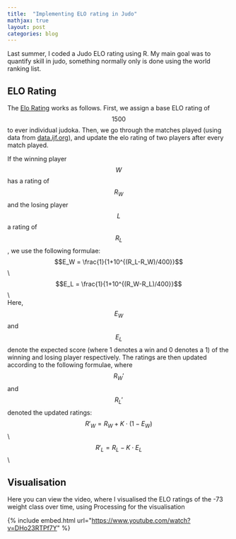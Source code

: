 ```yaml
---
title:  "Implementing ELO rating in Judo"
mathjax: true
layout: post
categories: blog
---
```

Last summer, I coded a Judo ELO rating using R. My main goal was to quantify skill in judo, something normally only is done using the world ranking list.

## ELO Rating
The [Elo Rating](https://en.wikipedia.org/wiki/Elo_rating_system) works as follows. First, we assign a base ELO rating of $$1500$$ to ever individual judoka. Then, we go through the matches played (using data from [data.ijf.org](data.ijf.org)), and update the elo rating of two players after every match played.

If the winning player $$W$$ has a rating of $$R_W$$ and the losing player $$L$$ a rating of $$R_L$$, we use the following formulae:
<br>
$$E_W = \frac{1}{1+10^{(R_L-R_W)/400}}$$\\
$$E_L = \frac{1}{1+10^{(R_W-R_L)/400}}$$\\
<br>
Here, $$E_W$$ and $$E_L$$ denote the expected score (where 1 denotes a win and 0 denotes a 1) of the winning and losing player respectively.
The ratings are then updated according to the following formulae, where $$R_W'$$ and $$R_L'$$ denoted the updated ratings:
<br>
$$R'_W = R_W + K \cdot (1 - E_W)$$\\
$$R'_L = R_L - K \cdot E_L$$\\
<br>
## Visualisation
Here you can view the video, where I visualised the ELO ratings of the -73 weight class over time, using Processing for the visualisation

{% include embed.html url="https://www.youtube.com/watch?v=DHo23RTPf7Y" %}
